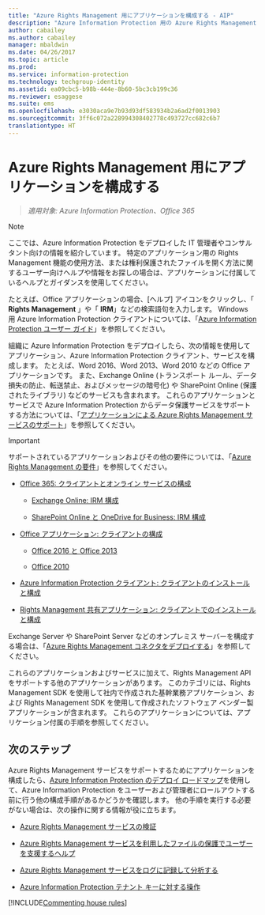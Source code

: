 ```yaml
---
title: "Azure Rights Management 用にアプリケーションを構成する - AIP"
description: "Azure Information Protection 用の Azure Rights Management 保護サービスをサポートするように、管理者がアプリケーションとサービスを構成する手順について説明します。 たとえば、Word 2013 や Word 2010 などの Office アプリケーション、および Exchange Online (トランスポート ルール、データ損失の防止、転送禁止、およびメッセージの暗号化) や SharePoint Online (保護されたライブラリ) などのサービスが含まれます。"
author: cabailey
ms.author: cabailey
manager: mbaldwin
ms.date: 04/26/2017
ms.topic: article
ms.prod: 
ms.service: information-protection
ms.technology: techgroup-identity
ms.assetid: ea09cbc5-b98b-444e-8b60-5bc3cb199c36
ms.reviewer: esaggese
ms.suite: ems
ms.openlocfilehash: e3030aca9e7b93d93df583934b2a6ad2f0013903
ms.sourcegitcommit: 3ff6c072a228994308402778c493727cc682c6b7
translationtype: HT
---
```

# <a name="configuring-applications-for-azure-rights-management"></a>Azure Rights Management 用にアプリケーションを構成する

>*適用対象: Azure Information Protection、Office 365*

> [!NOTE]
> ここでは、Azure Information Protection をデプロイした IT 管理者やコンサルタント向けの情報を紹介しています。 特定のアプリケーション用の Rights Management 機能の使用方法、または権利保護されたファイルを開く方法に関するユーザー向けヘルプや情報をお探しの場合は、アプリケーションに付属しているヘルプとガイダンスを使用してください。
>
> たとえば、Office アプリケーションの場合、[ヘルプ] アイコンをクリックし、「 **Rights Management** 」や「 **IRM**」などの検索語句を入力します。 Windows 用 Azure Information Protection クライアントについては、「[Azure Information Protection ユーザー ガイド](../rms-client/client-user-guide.md)」を参照してください。

組織に Azure Information Protection をデプロイしたら、次の情報を使用してアプリケーション、Azure Information Protection クライアント、サービスを構成します。 たとえば、Word 2016、Word 2013、Word 2010 などの Office アプリケーションです。 また、Exchange Online (トランスポート ルール、データ損失の防止、転送禁止、およびメッセージの暗号化) や SharePoint Online (保護されたライブラリ) などのサービスも含まれます。 これらのアプリケーションとサービスで Azure Information Protection からデータ保護サービスをサポートする方法については、「[アプリケーションによる Azure Rights Management サービスのサポート](../understand-explore/applications-support.md)」を参照してください。

> [!IMPORTANT]
> サポートされているアプリケーションおよびその他の要件については、「[Azure Rights Management の要件](../get-started/requirements-azure-rms.md)」を参照してください。

-   [Office 365: クライアントとオンライン サービスの構成](configure-office365.md)

    -   [Exchange Online: IRM 構成](configure-office365.md#exchange-online-irm-configuration)

    -   [SharePoint Online と OneDrive for Business: IRM 構成](configure-office365.md#sharepoint-online-and-onedrive-for-business-irm-configuration)

- [Office アプリケーション: クライアントの構成](configure-office-apps.md)

    -   [Office 2016 と Office 2013](configure-office-apps.md#office-2016-and-office-2013)

    -   [Office 2010](configure-office-apps.md#office-2010)

-   [Azure Information Protection クライアント: クライアントのインストールと構成](configure-sharing-app.md)

-   [Rights Management 共有アプリケーション: クライアントでのインストールと構成](configure-sharing-app.md)


Exchange Server や SharePoint Server などのオンプレミス サーバーを構成する場合は、「[Azure Rights Management コネクタをデプロイする](deploy-rms-connector.md)」を参照してください。

これらのアプリケーションおよびサービスに加えて、Rights Management API をサポートする他のアプリケーションがあります。 このカテゴリには、Rights Management SDK を使用して社内で作成された基幹業務アプリケーション、および Rights Management SDK を使用して作成されたソフトウェア ベンダー製アプリケーションが含まれます。 これらのアプリケーションについては、アプリケーション付属の手順を参照してください。

## <a name="next-steps"></a>次のステップ
Azure Rights Management サービスをサポートするためにアプリケーションを構成したら、[Azure Information Protection のデプロイ ロードマップ](../plan-design/deployment-roadmap.md)を使用して、Azure Information Protection をユーザーおよび管理者にロールアウトする前に行う他の構成手順があるかどうかを確認します。 他の手順を実行する必要がない場合は、次の操作に関する情報が役に立ちます。

- [Azure Rights Management サービスの検証](verify.md)

- [Azure Rights Management サービスを利用したファイルの保護でユーザーを支援するヘルプ](help-users.md)

- [Azure Rights Management サービスをログに記録して分析する](log-analyze-usage.md)

- [Azure Information Protection テナント キーに対する操作](operations-tenant-key.md)

[!INCLUDE[Commenting house rules](../includes/houserules.md)]

